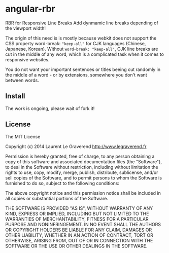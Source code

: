 # angular-rbr

RBR for Responsive Line Breaks
Add dynmamic line breaks depending of the viewport width!

The origin of this need is is mostly because webkit does not support the CSS property word-break: `"keep-all"` for CJK languages (Chinese, Japanese, Korean).
Without `word-break: "keep-all"`, CJK line breaks are cut in the middle of any word, which is a complicated task when it comes to responsive websites.

You do not want your important sentences or titles beeing cut randomly in the middle of a word - or by extensions, somewhere you don't want between words.

## Install
The work is ongoing, please wait of fork it!

## License

The MIT License

Copyright (c) 2014 Laurent Le Graverend http://www.legraverend.fr

Permission is hereby granted, free of charge, to any person obtaining a copy
of this software and associated documentation files (the "Software"), to deal
in the Software without restriction, including without limitation the rights
to use, copy, modify, merge, publish, distribute, sublicense, and/or sell
copies of the Software, and to permit persons to whom the Software is
furnished to do so, subject to the following conditions:

The above copyright notice and this permission notice shall be included in
all copies or substantial portions of the Software.

THE SOFTWARE IS PROVIDED "AS IS", WITHOUT WARRANTY OF ANY KIND, EXPRESS OR
IMPLIED, INCLUDING BUT NOT LIMITED TO THE WARRANTIES OF MERCHANTABILITY,
FITNESS FOR A PARTICULAR PURPOSE AND NONINFRINGEMENT. IN NO EVENT SHALL THE
AUTHORS OR COPYRIGHT HOLDERS BE LIABLE FOR ANY CLAIM, DAMAGES OR OTHER
LIABILITY, WHETHER IN AN ACTION OF CONTRACT, TORT OR OTHERWISE, ARISING FROM,
OUT OF OR IN CONNECTION WITH THE SOFTWARE OR THE USE OR OTHER DEALINGS IN
THE SOFTWARE.